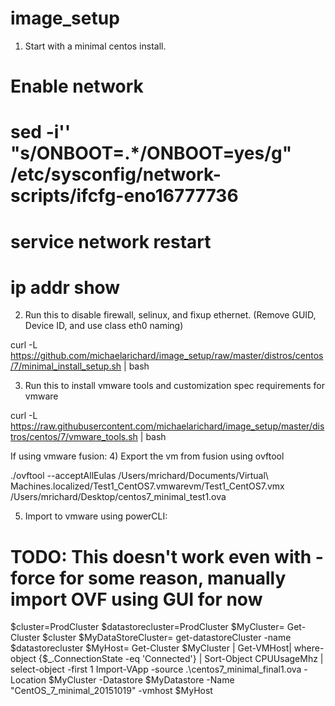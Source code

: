 # image_setup

1) Start with a minimal centos install.
# Enable network
# sed -i'' "s/ONBOOT=.*/ONBOOT=yes/g" /etc/sysconfig/network-scripts/ifcfg-eno16777736
# service network restart
# ip addr show

2) Run this to disable firewall, selinux, and fixup ethernet. (Remove GUID, Device ID, and use class eth0 naming)

curl -L https://github.com/michaelarichard/image_setup/raw/master/distros/centos/7/minimal_install_setup.sh | bash

3)  Run this to install vmware tools and customization spec requirements for vmware

curl -L https://raw.githubusercontent.com/michaelarichard/image_setup/master/distros/centos/7/vmware_tools.sh | bash

If using vmware fusion:
4) Export the vm from fusion using ovftool

./ovftool --acceptAllEulas /Users/mrichard/Documents/Virtual\ Machines.localized/Test1_CentOS7.vmwarevm/Test1_CentOS7.vmx /Users/mrichard/Desktop/centos7_minimal_test1.ova

5) Import to vmware using powerCLI:

# TODO: This doesn't work even with -force for some reason, manually import OVF using GUI for now
$cluster=ProdCluster
$datastorecluster=ProdCluster
$MyCluster= Get-Cluster $cluster
$MyDataStoreCluster= get-datastoreCluster -name $datastorecluster
$MyHost= Get-Cluster $MyCluster | Get-VMHost| where-object {$_.ConnectionState -eq 'Connected'} | Sort-Object CPUUsageMhz | select-object -first 1
Import-VApp -source .\centos7_minimal_final1.ova -Location $MyCluster -Datastore $MyDatastore -Name "CentOS_7_minimal_20151019" -vmhost $MyHost
